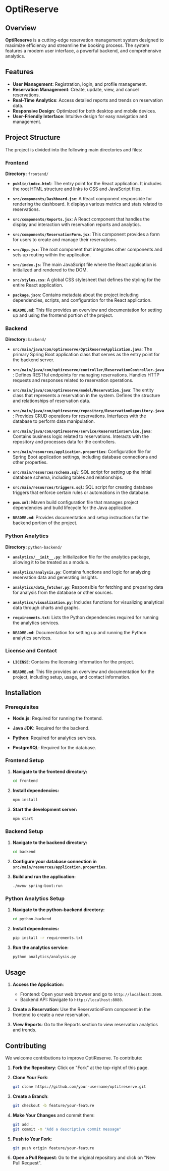 # OptiReserve

## Overview

**OptiReserve** is a cutting-edge reservation management system designed to maximize efficiency and streamline the booking process. The system features a modern user interface, a powerful backend, and comprehensive analytics.

## Features

- **User Management**: Registration, login, and profile management.
- **Reservation Management**: Create, update, view, and cancel reservations.
- **Real-Time Analytics**: Access detailed reports and trends on reservation data.
- **Responsive Design**: Optimized for both desktop and mobile devices.
- **User-Friendly Interface**: Intuitive design for easy navigation and management.


## Project Structure

The project is divided into the following main directories and files:

### Frontend

**Directory:** `frontend/`

- **`public/index.html`**: The entry point for the React application. It includes the root HTML structure and links to CSS and JavaScript files.
 
- **`src/components/Dashboard.jsx`**: A React component responsible for rendering the dashboard. It displays various metrics and stats related to reservations.

- **`src/components/Reports.jsx`**: A React component that handles the display and interaction with reservation reports and analytics.

- **`src/components/ReservationForm.jsx`**: This component provides a form for users to create and manage their reservations.

- **`src/App.jsx`**: The root component that integrates other components and sets up routing within the application.

- **`src/index.js`**: The main JavaScript file where the React application is initialized and rendered to the DOM.

- **`src/styles.css`**: A global CSS stylesheet that defines the styling for the entire React application.

- **`package.json`**: Contains metadata about the project including dependencies, scripts, and configuration for the React application.

- **`README.md`**: This file provides an overview and documentation for setting up and using the frontend portion of the project.

### Backend

**Directory:** `backend/`

- **`src/main/java/com/optireserve/OptiReserveApplication.java`**: The primary Spring Boot application class that serves as the entry point for the backend server.

- **`src/main/java/com/optireserve/controller/ReservationController.java`**: Defines RESTful endpoints for managing reservations. Handles HTTP requests and responses related to reservation operations.

- **`src/main/java/com/optireserve/model/Reservation.java`**: The entity class that represents a reservation in the system. Defines the structure and relationships of reservation data.

- **`src/main/java/com/optireserve/repository/ReservationRepository.java`**: Provides CRUD operations for reservations. Interfaces with the database to perform data manipulation.

- **`src/main/java/com/optireserve/service/ReservationService.java`**: Contains business logic related to reservations. Interacts with the repository and processes data for the controllers.

- **`src/main/resources/application.properties`**: Configuration file for Spring Boot application settings, including database connections and other properties.

- **`src/main/resources/schema.sql`**: SQL script for setting up the initial database schema, including tables and relationships.

- **`src/main/resources/triggers.sql`**: SQL script for creating database triggers that enforce certain rules or automations in the database.

- **`pom.xml`**: Maven build configuration file that manages project dependencies and build lifecycle for the Java application.

- **`README.md`**: Provides documentation and setup instructions for the backend portion of the project.


### Python Analytics

**Directory:** `python-backend/`

- **`analytics/__init__.py`**: Initialization file for the analytics package, allowing it to be treated as a module.

- **`analytics/analysis.py`**: Contains functions and logic for analyzing reservation data and generating insights.

- **`analytics/data_fetcher.py`**: Responsible for fetching and preparing data for analysis from the database or other sources.

- **`analytics/visualization.py`**: Includes functions for visualizing analytical data through charts and graphs.

- **`requirements.txt`**: Lists the Python dependencies required for running the analytics services.

- **`README.md`**: Documentation for setting up and running the Python analytics services.

### License and Contact

- **`LICENSE`**: Contains the licensing information for the project.

- **`README.md`**: This file provides an overview and documentation for the project, including setup, usage, and contact information.

## Installation

### Prerequisites

- **Node.js**: Required for running the frontend.

- **Java JDK**: Required for the backend.

- **Python**: Required for analytics services.

- **PostgreSQL**: Required for the database.

### Frontend Setup

1. **Navigate to the frontend directory:**

    ```bash
    cd frontend
    ```

2. **Install dependencies:**

    ```bash
    npm install
    ```

3. **Start the development server:**

    ```bash
    npm start
    ```

### Backend Setup

1. **Navigate to the backend directory:**

    ```bash
    cd backend
    ```

2. **Configure your database connection in `src/main/resources/application.properties`.**

3. **Build and run the application:**

    ```bash
    ./mvnw spring-boot:run
    ```

### Python Analytics Setup

1. **Navigate to the python-backend directory:**

    ```bash
    cd python-backend
    ```

2. **Install dependencies:**

    ```bash
    pip install -r requirements.txt
    ```

3. **Run the analytics service:**

    ```bash
    python analytics/analysis.py
    ```

## Usage

1. **Access the Application**: 
   - Frontend: Open your web browser and go to `http://localhost:3000`.
   - Backend API: Navigate to `http://localhost:8080`.

2. **Create a Reservation**: Use the ReservationForm component in the frontend to create a new reservation.

3. **View Reports**: Go to the Reports section to view reservation analytics and trends.

## Contributing

We welcome contributions to improve OptiReserve. To contribute:

1. **Fork the Repository**: Click on "Fork" at the top-right of this page.

2. **Clone Your Fork**:

    ```bash
    git clone https://github.com/your-username/optitreserve.git
    ```

3. **Create a Branch**:

    ```bash
    git checkout -b feature/your-feature
    ```

4. **Make Your Changes** and commit them:

    ```bash
    git add .
    git commit -m "Add a descriptive commit message"
    ```

5. **Push to Your Fork**:

    ```bash
    git push origin feature/your-feature
    ```

6. **Open a Pull Request**: Go to the original repository and click on "New Pull Request".

